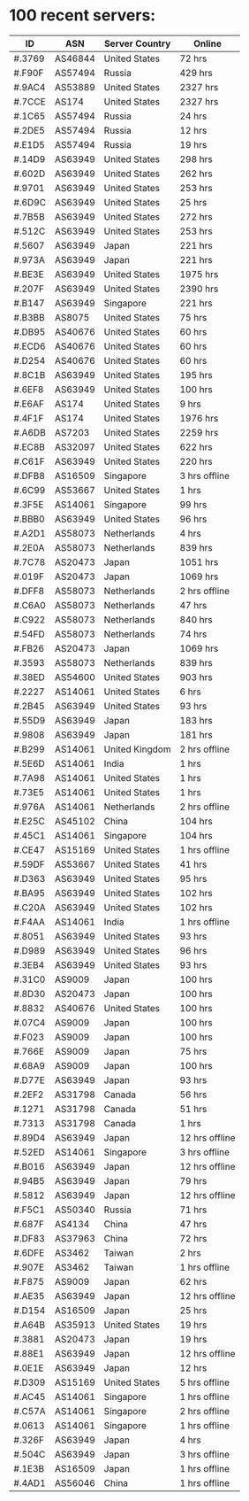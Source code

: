 # 100 recent servers:

| ID | ASN | Server Country | Online |
| ------ | ------ | ------ | ------ |
| #.3769 | AS46844 | United States | 72 hrs |
| #.F90F | AS57494 | Russia | 429 hrs |
| #.9AC4 | AS53889 | United States | 2327 hrs |
| #.7CCE | AS174 | United States | 2327 hrs |
| #.1C65 | AS57494 | Russia | 24 hrs |
| #.2DE5 | AS57494 | Russia | 12 hrs |
| #.E1D5 | AS57494 | Russia | 19 hrs |
| #.14D9 | AS63949 | United States | 298 hrs |
| #.602D | AS63949 | United States | 262 hrs |
| #.9701 | AS63949 | United States | 253 hrs |
| #.6D9C | AS63949 | United States | 25 hrs |
| #.7B5B | AS63949 | United States | 272 hrs |
| #.512C | AS63949 | United States | 253 hrs |
| #.5607 | AS63949 | Japan | 221 hrs |
| #.973A | AS63949 | Japan | 221 hrs |
| #.BE3E | AS63949 | United States | 1975 hrs |
| #.207F | AS63949 | United States | 2390 hrs |
| #.B147 | AS63949 | Singapore | 221 hrs |
| #.B3BB | AS8075 | United States | 75 hrs |
| #.DB95 | AS40676 | United States | 60 hrs |
| #.ECD6 | AS40676 | United States | 60 hrs |
| #.D254 | AS40676 | United States | 60 hrs |
| #.8C1B | AS63949 | United States | 195 hrs |
| #.6EF8 | AS63949 | United States | 100 hrs |
| #.E6AF | AS174 | United States | 9 hrs |
| #.4F1F | AS174 | United States | 1976 hrs |
| #.A6DB | AS7203 | United States | 2259 hrs |
| #.EC8B | AS32097 | United States | 622 hrs |
| #.C61F | AS63949 | United States | 220 hrs |
| #.DFB8 | AS16509 | Singapore | 3 hrs offline |
| #.6C99 | AS53667 | United States | 1 hrs |
| #.3F5E | AS14061 | Singapore | 99 hrs |
| #.BBB0 | AS63949 | United States | 96 hrs |
| #.A2D1 | AS58073 | Netherlands | 4 hrs |
| #.2E0A | AS58073 | Netherlands | 839 hrs |
| #.7C78 | AS20473 | Japan | 1051 hrs |
| #.019F | AS20473 | Japan | 1069 hrs |
| #.DFF8 | AS58073 | Netherlands | 2 hrs offline |
| #.C6A0 | AS58073 | Netherlands | 47 hrs |
| #.C922 | AS58073 | Netherlands | 840 hrs |
| #.54FD | AS58073 | Netherlands | 74 hrs |
| #.FB26 | AS20473 | Japan | 1069 hrs |
| #.3593 | AS58073 | Netherlands | 839 hrs |
| #.38ED | AS54600 | United States | 903 hrs |
| #.2227 | AS14061 | United States | 6 hrs |
| #.2B45 | AS63949 | United States | 93 hrs |
| #.55D9 | AS63949 | Japan | 183 hrs |
| #.9808 | AS63949 | Japan | 181 hrs |
| #.B299 | AS14061 | United Kingdom | 2 hrs offline |
| #.5E6D | AS14061 | India | 1 hrs |
| #.7A98 | AS14061 | United States | 1 hrs |
| #.73E5 | AS14061 | United States | 1 hrs |
| #.976A | AS14061 | Netherlands | 2 hrs offline |
| #.E25C | AS45102 | China | 104 hrs |
| #.45C1 | AS14061 | Singapore | 104 hrs |
| #.CE47 | AS15169 | United States | 1 hrs offline |
| #.59DF | AS53667 | United States | 41 hrs |
| #.D363 | AS63949 | United States | 95 hrs |
| #.BA95 | AS63949 | United States | 102 hrs |
| #.C20A | AS63949 | United States | 102 hrs |
| #.F4AA | AS14061 | India | 1 hrs offline |
| #.8051 | AS63949 | United States | 93 hrs |
| #.D989 | AS63949 | United States | 96 hrs |
| #.3EB4 | AS63949 | United States | 93 hrs |
| #.31C0 | AS9009 | Japan | 100 hrs |
| #.8D30 | AS20473 | Japan | 100 hrs |
| #.8832 | AS40676 | United States | 100 hrs |
| #.07C4 | AS9009 | Japan | 100 hrs |
| #.F023 | AS9009 | Japan | 100 hrs |
| #.766E | AS9009 | Japan | 75 hrs |
| #.68A9 | AS9009 | Japan | 100 hrs |
| #.D77E | AS63949 | Japan | 93 hrs |
| #.2EF2 | AS31798 | Canada | 56 hrs |
| #.1271 | AS31798 | Canada | 51 hrs |
| #.7313 | AS31798 | Canada | 1 hrs |
| #.89D4 | AS63949 | Japan | 12 hrs offline |
| #.52ED | AS14061 | Singapore | 3 hrs offline |
| #.B016 | AS63949 | Japan | 12 hrs offline |
| #.94B5 | AS63949 | Japan | 79 hrs |
| #.5812 | AS63949 | Japan | 12 hrs offline |
| #.F5C1 | AS50340 | Russia | 71 hrs |
| #.687F | AS4134 | China | 47 hrs |
| #.DF83 | AS37963 | China | 72 hrs |
| #.6DFE | AS3462 | Taiwan | 2 hrs |
| #.907E | AS3462 | Taiwan | 1 hrs offline |
| #.F875 | AS9009 | Japan | 62 hrs |
| #.AE35 | AS63949 | Japan | 12 hrs offline |
| #.D154 | AS16509 | Japan | 25 hrs |
| #.A64B | AS35913 | United States | 19 hrs |
| #.3881 | AS20473 | Japan | 19 hrs |
| #.88E1 | AS63949 | Japan | 12 hrs offline |
| #.0E1E | AS63949 | Japan | 12 hrs |
| #.D309 | AS15169 | United States | 5 hrs offline |
| #.AC45 | AS14061 | Singapore | 1 hrs offline |
| #.C57A | AS14061 | Singapore | 2 hrs offline |
| #.0613 | AS14061 | Singapore | 1 hrs offline |
| #.326F | AS63949 | Japan | 4 hrs |
| #.504C | AS63949 | Japan | 3 hrs offline |
| #.1E3B | AS16509 | Japan | 1 hrs offline |
| #.4AD1 | AS56046 | China | 1 hrs offline |

